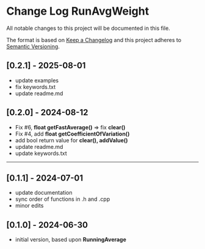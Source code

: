 # Change Log RunAvgWeight

All notable changes to this project will be documented in this file.

The format is based on [Keep a Changelog](http://keepachangelog.com/)
and this project adheres to [Semantic Versioning](http://semver.org/).


## [0.2.1] - 2025-08-01
- update examples
- fix keywords.txt
- update readme.md

## [0.2.0] - 2024-08-12
- Fix #6, **float getFastAverage()** => fix **clear()**
- Fix #4, add **float getCoefficientOfVariation()**
- add bool return value for **clear(), addValue()**
- update readme.md
- update keywords.txt

----

## [0.1.1] - 2024-07-01
- update documentation
- sync order of functions in .h and .cpp
- minor edits

## [0.1.0] - 2024-06-30
- initial version, based upon **RunningAverage**

